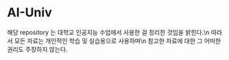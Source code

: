 # AI-Univ
해당 repository 는 대학교 인공지능 수업에서 사용한 걸 정리한 것임을 밝힌다.\n
따라서 모든 자료는 개인적인 학습 및 실습용으로 사용하며\n
참고한 자료에 대한 그 어떠한 권리도 주장하지 않는다.
